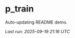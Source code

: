 # p_train

Auto-updating README demo.

<!--START_SECTION:status-->
_Last run: 2025-09-19 21:16 UTC_
<!--END_SECTION:status-->


























































































































































































































































































































































































































































































































































































































































































































